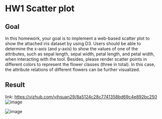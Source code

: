 # HW1 Scatter plot
## Goal
In this homework, your goal is to implement a web-based scatter plot to show the attached iris dataset by using D3. Users should be able to determine the x-axis (and y-axis) to show the values of one of the attributes, such as sepal length, sepal width, petal length, and petal width, when interacting with the tool. Besides, please render scatter points in different colors to represent the flower classes (three in total). In this case, the attribute relations of different flowers can be further visualized.

## Result
link: https://vizhub.com/yihsuan29/8a5124c28c7741358bd69c4e892bc250
![image](https://github.com/user-attachments/assets/2798340b-a2b5-42e2-8e02-134d22314017)

![image](https://github.com/user-attachments/assets/1a9d193c-da2c-4f59-b842-0acf4126b132)
